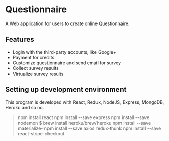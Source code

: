 # Questionnaire
A Web application for users to create online Questionnaire. <br> 

## Features

- Login with the third-party accounts, like Google+
- Payment for credits
- Customize questionnaire and send email for survey
- Collect survey results
- Virtualize survey results

## Setting up development environment

This program is developed with React, Redux, NodeJS, Express, MongoDB, Heroku and so no.

>npm install react
>npm install --save express
>npm install --save nodemon
>$ brew install heroku/brew/heroku
>npm install --save materialize-
>npm install --save axios redux-thunk
>npm install --save react-stripe-checkout

